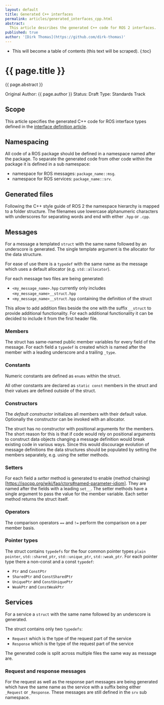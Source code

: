 ```yaml
---
layout: default
title: Generated C++ interfaces
permalink: articles/generated_interfaces_cpp.html
abstract:
  This article describes the generated C++ code for ROS 2 interfaces.
published: true
author: '[Dirk Thomas](https://github.com/dirk-thomas)'
---
```


* This will become a table of contents (this text will be scraped).
{:toc}

# {{ page.title }}

<div class="abstract" markdown="1">
{{ page.abstract }}
</div>

Original Author: {{ page.author }}
Status: Draft
Type: Standards Track


## Scope

This article specifies the generated C++ code for ROS interface types defined in the [interface definition article](interface_definition.html).


## Namespacing

All code of a ROS package should be defined in a namespace named after the package.
To separate the generated code from other code within the package it is defined in a sub namespace:
* namespace for ROS messages: `package_name::msg`.
* namespace for ROS services: `package_name::srv`.


## Generated files

Following the C++ style guide of ROS 2 the namespace hierarchy is mapped to a folder structure.
The filenames use lowercase alphanumeric characters with underscores for separating words and end with either `.hpp` or `.cpp`.


## Messages

For a message a templated `struct` with the same name followed by an underscore is generated.
The single template argument is the allocator for the data structure.

For ease of use there is a `typedef` with the same name as the message which uses a default allocator (e.g. `std::allocator`).

For each message two files are being generated:

* `<my_message_name>.hpp` currently only includes `<my_message_name>__struct.hpp`
* `<my_message_name>__struct.hpp` containing the definition of the struct

This allow to add addition files beside the one with the suffix `__struct` to provide additional functionality.
For each additional functionality it can be decided to include it from the first header file.


### Members

The struct has same-named public member variables for every field of the message.
For each field a `typedef` is created which is named after the member with a leading underscore and a trailing `_type`.


### Constants

Numeric constants are defined as `enums` within the struct.

All other constants are declared as `static const` members in the struct and their values are defined outside of the struct.


### Constructors

The *default constructor* initializes all members with their default value.
Optionally the constructor can be invoked with an allocator.

The struct has no constructor with positional arguments for the members.
The short reason for this is that if code would rely on positional arguments to construct data objects changing a message definition would break existing code in various ways.
Since this would discourage evolution of message definitions the data structures should be populated by setting the members separately, e.g. using the setter methods.


### Setters

For each field a *setter* method is generated to enable (method chaining)[https://isocpp.org/wiki/faq/ctors#named-parameter-idiom].
They are named after the fields with a leading `set__`.
The setter methods have a single argument to pass the value for the member variable.
Each setter method returns the struct itself.


### Operators

The comparison operators `==` and `!=` perform the comparison on a per member basis.


### Pointer types

The struct contains `typedefs` for the four common pointer types `plain pointer`, `std::shared_ptr`, `std::unique_ptr`, `std::weak_ptr`.
For each pointer type there a non-const and a const `typedef`:

* `Ptr` and `ConstPtr`
* `SharedPtr` and `ConstSharedPtr`
* `UniquePtr` and `ConstUniquePtr`
* `WeakPtr` and `ConstWeakPtr`


## Services

For a service a `struct` with the same name followed by an underscore is generated.

The struct contains only two `typedefs`:

* `Request` which is the type of the request part of the service
* `Response` which is the type of the request part of the service

The generated code is split across multiple files the same way as message are.


### Request and response messages

For the request as well as the response part messages are being generated which have the same name as the service with a suffix being either `_Request` or `_Response`.
These messages are still defined in the `srv` sub namespace.
